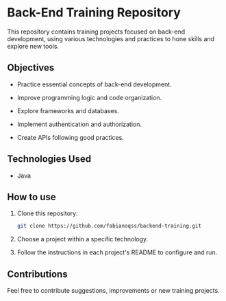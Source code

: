 # Back-End Training Repository

This repository contains training projects focused on back-end development, using various technologies and practices to hone skills and explore new tools.

 ## Objectives

- Practice essential concepts of back-end development.

- Improve programming logic and code organization.

- Explore frameworks and databases.

- Implement authentication and authorization.

- Create APIs following good practices.

## Technologies Used

- Java



## How to use

1. Clone this repository:
   ```bash
   git clone https://github.com/fabianoqss/backend-training.git
   ```

2. Choose a project within a specific technology.

3. Follow the instructions in each project's README to configure and run.

## Contributions

Feel free to contribute suggestions, improvements or new training projects.
